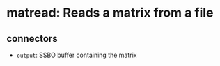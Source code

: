 # matread: Reads a matrix from a file

## connectors

* `output`: SSBO buffer containing the matrix
